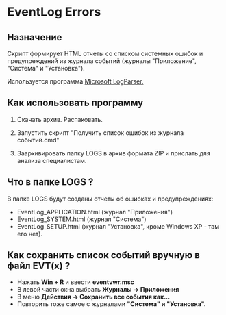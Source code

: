 # EventLog Errors

## Назначение
Скрипт формирует HTML отчеты со списком системных ошибок и предупреждений
из журнала событий (журналы "Приложение", "Система" и "Установка").

Используется программа [Microsoft LogParser.](http://habrahabr.ru/post/85758/)

## Как использовать программу

1. Скачать архив. Распаковать.

2. Запустить скрипт "Получить список ошибок из журнала событий.cmd"

3. Заархивировать папку LOGS в архив формата ZIP
и прислать для анализа специалистам.

## Что в папке LOGS ?

В папке LOGS будут созданы отчеты об ошибках и предупреждениях:
- EventLog_APPLICATION.html (журнал "Приложения")
- EventLog_SYSTEM.html (журнал "Система")
- EventLog_SETUP.html (журнал "Установка", кроме Windows XP - там его нет).

## Как сохранить список событий вручную в файл EVT(x) ?

 - Нажать **Win + R** и ввести **eventvwr.msc**
 - В левой части окна выбрать **Журналы -> Приложения**
 - В меню **Действия -> Сохранить все события как...**
 - Повторить тоже самое с журналами **"Система" и "Установка".**
